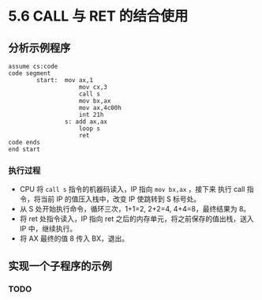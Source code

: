 # 5.6 CALL 与 RET 的结合使用

## 分析示例程序

```asm6502
assume cs:code
code segment
        start:  mov ax,1
                    mov cx,3
                    call s
                    mov bx,ax
                    mov ax,4c00h
                    int 21h
                s: add ax,ax
                    loop s
                    ret
code ends
end start
```

### 执行过程

- CPU 将 `call s` 指令的机器码读入，IP 指向 `mov bx,ax` ，接下来 执行 call 指令，将当前 IP 的值压入栈中，改变 IP 使跳转到 S 标号处。
- 从 S 处开始执行命令，循环三次，1+1=2, 2+2=4, 4+4=8，最终结果为 8。
- 将 ret 处指令读入，IP 指向 ret 之后的内存单元，将之前保存的值出栈，送入 IP 中，继续执行。
- 将 AX 最终的值 8 传入 BX，退出。

## 实现一个子程序的示例

### TODO